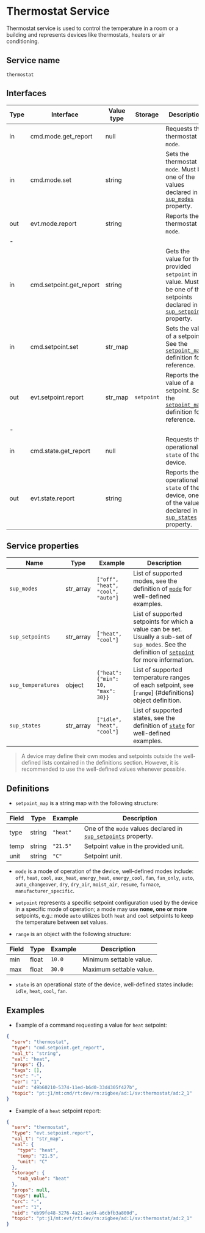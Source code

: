 # Thermostat Service

Thermostat service is used to control the temperature in a room or a building and represents devices like thermostats, heaters or air conditioning.

## Service name

`thermostat`

## Interfaces

| Type | Interface               | Value type | Storage    | Description                                                                                                                                    |
|------|-------------------------|------------|------------|------------------------------------------------------------------------------------------------------------------------------------------------|
| in   | cmd.mode.get_report     | null       |            | Requests the thermostat `mode`.                                                                                                                |
| in   | cmd.mode.set            | string     |            | Sets the thermostat `mode`. Must be one of the values declared in [`sup_modes`](#service-properties) property.                                 |
| out  | evt.mode.report         | string     |            | Reports the thermostat `mode`.                                                                                                                 |
| -    |                         |            |            |                                                                                                                                                |
| in   | cmd.setpoint.get_report | string     |            | Gets the value for the provided `setpoint` in value. Must be one of the setpoints declared in [`sup_setpoints`](#service-properties) property. |
| in   | cmd.setpoint.set        | str_map    |            | Sets the value of a setpoint. See the [`setpoint_map`](#definitions) definition for reference.                                                 |
| out  | evt.setpoint.report     | str_map    | `setpoint` | Reports the value of a setpoint. See the [`setpoint_map`](#definitions) definition for reference.                                              |
| -    |                         |            |            |                                                                                                                                                |
| in   | cmd.state.get_report    | null       |            | Requests the operational `state` of the device.                                                                                                |
| out  | evt.state.report        | string     |            | Reports the operational `state` of the device, one of the values declared in [`sup_states`](#service-properties) property.                     |

## Service properties

| Name               | Type      | Example                            | Description                                                                                                                                                        |
|--------------------|-----------|------------------------------------|--------------------------------------------------------------------------------------------------------------------------------------------------------------------|
| `sup_modes`        | str_array | `["off", "heat", "cool", "auto"]`  | List of supported modes, see the definition of [`mode`](#definitions) for well-defined examples.                                                                   |
| `sup_setpoints`    | str_array | `["heat", "cool"]`                 | List of supported setpoints for which a value can be set. Usually a sub-set of `sup_modes`. See the definition of [`setpoint`](#definitions) for more information. |
| `sup_temperatures` | object    | `{"heat": {"min": 10, "max": 30}}` | List of supported temperature ranges of each setpoint, see [`range`] (#definitions) object definition.                                                             |
| `sup_states`       | str_array | `["idle", "heat", "cool"]`         | List of supported states, see the definition of [`state`](#definitions) for well-defined examples.                                                                 |

> A device may define their own modes and setpoints outside the well-defined lists contained in the definitions section.
> However, it is recommended to use the well-defined values whenever possible.

## Definitions

* `setpoint_map` is a string map with the following structure:

| Field | Type   | Example  | Description                                                                           |
|-------|--------|----------|---------------------------------------------------------------------------------------|
| type  | string | `"heat"` | One of the `mode` values declared in [`sup_setpoints`](#service-properties) property. |
| temp  | string | `"21.5"` | Setpoint value in the provided unit.                                                  |
| unit  | string | `"C"`    | Setpoint unit.                                                                        |

* `mode` is a mode of operation of the device, well-defined modes include: `off`, `heat`, `cool`, `aux_heat`, `energy_heat`, `energy_cool`, `fan`, `fan_only`, `auto`,
  `auto_changeover`, `dry`, `dry_air`, `moist_air`, `resume`, `furnace`, `manufacturer_specific`.

* `setpoint` represents a specific setpoint configuration used by the device in a specific mode of operation; a mode may use **none, one or more** setpoints, e.g.: 
  mode `auto` utilizes both `heat` and `cool` setpoints to keep the temperature between set values.

* `range` is an object with the following structure:

| Field | Type  | Example | Description             |
|-------|-------|---------|-------------------------|
| min   | float | `10.0`  | Minimum settable value. |
| max   | float | `30.0`  | Maximum settable value. | 

* `state` is an operational state of the device, well-defined states include: `idle`, `heat`, `cool`, `fan`.

## Examples

* Example of a command requesting a value for `heat` setpoint:

```json
{
  "serv": "thermostat",
  "type": "cmd.setpoint.get_report",
  "val_t": "string",
  "val": "heat",
  "props": {},
  "tags": [],
  "src": "-",
  "ver": "1",
  "uid": "49b60210-5374-11ed-b6d0-33d4305f427b",
  "topic": "pt:j1/mt:cmd/rt:dev/rn:zigbee/ad:1/sv:thermostat/ad:2_1"
}
```

* Example of a `heat` setpoint report:

```json
{
  "serv": "thermostat",
  "type": "evt.setpoint.report",
  "val_t": "str_map",
  "val": {
    "type": "heat",
    "temp": "21.5",
    "unit": "C"
  },
  "storage": {
    "sub_value": "heat"
  },
  "props": null,
  "tags": null,
  "src": "-",
  "ver": "1",
  "uid": "eb99fe48-3276-4a21-acd4-a6cbfb3a800d",
  "topic": "pt:j1/mt:evt/rt:dev/rn:zigbee/ad:1/sv:thermostat/ad:2_1"
}
```